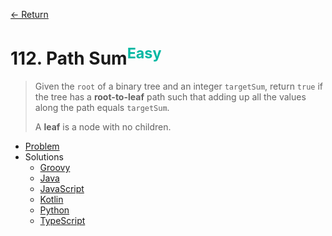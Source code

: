 [&larr; Return](https://hanggrian.github.io/grind-leetcode/)

# 112. Path Sum<sup style="color: rgb(0, 184, 163);">Easy</sup>

> Given the `root` of a binary tree and an integer `targetSum`, return `true` if
  the tree has a **root-to-leaf** path such that adding up all the values along
  the path equals `targetSum`.
>
> A **leaf** is a node with no children.

- [Problem](https://leetcode.com/problems/path-sum/)
- Solutions
  - [Groovy](https://github.com/hanggrian/grind-leetcode/blob/main/groovy/src/main/groovy/problems101_200/path-sum.groovy)
  - [Java](https://github.com/hanggrian/grind-leetcode/blob/main/java/src/main/java/problems101_200/path-sum.java)
  - [JavaScript](https://github.com/hanggrian/grind-leetcode/blob/main/javascript/src/problems101_200/path-sum.js)
  - [Kotlin](https://github.com/hanggrian/grind-leetcode/blob/main/kotlin/src/main/kotlin/problems101_200/PathSum.kt)
  - [Python](https://github.com/hanggrian/grind-leetcode/blob/main/python/src/problems101_200/path_sum.py)
  - [TypeScript](https://github.com/hanggrian/grind-leetcode/blob/main/typescript/src/problems101_200/path-sum.ts)
